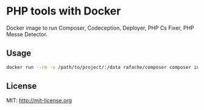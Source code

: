 # PHP tools with Docker

Docker image to run Composer, Codeception, Deployer, PHP Cs Fixer, PHP Messe Detector.

## Usage

```bash
docker run --rm -v /path/to/project/:/data rafache/composer composer install --no-dev
```

## License

MIT: http://mit-license.org
